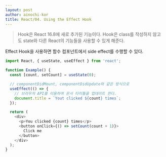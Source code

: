 ```yaml
---
layout: post
author: ainochi-kor
title: React/04. Using the Effect Hook
---
```



> Hook은 React 16.8에 새로 추가된 기능이다. Hook은 class를 작성하지 않고도 state와 다른 React의 기능들을 사용할 수 있게 해준다.


Effect Hook을 사용하면 함수 컴포넌트에서 side effect를 수행할 수 있다.

``` js
import React, { useState, useEffect } from 'react';

function Example() {
  const [count, setCount] = useState(0);

  // componentDidMount, componentDidUpdate와 같은 방식으로
  useEffect(() => {
    // 브라우저 API를 이용하여 문서 타이틀을 업데이트 한다.
    document.title = `Yout clicked ${count} times`;
  });

  return (
    <div> 
      <p>You clicked {count} times</p>
      <button onClick={() => setCount(count + 1)}>
        Click me
      </button>
    </div>
  );
}
```

